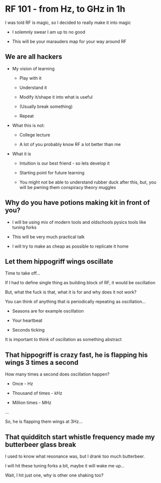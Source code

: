 # RF 101 - from Hz, to GHz in 1h

I was told RF is magic, so I decided to really make it into magic

 * I solemnly swear I am up to no good
 
 * This will be your marauders map for your way around RF

## We are all hackers

 * My vision of learning

    * Play with it

    * Understand it

    * Modify it/shape it into what is useful

    * (Usually break something)

    * Repeat

 * What this is not:

    * College lecture

    * A lot of you probably know RF a lot better than me

 * What it is

    * Intuition is our best friend - so lets develop it

    * Starting point for future learning

    * You might not be able to understand rubber duck after this, but, you will be pwning them conspiracy theory muggles

## Why do you have potions making kit in front of you?

 * I will be using mix of modern tools and oldschools pysics tools like tuning forks

 * This will be very much practical talk

 * I will try to make as cheap as possible to replicate it home

## Let them hippogriff wings oscillate

Time to take off... 

If I had to define single thing as building block of RF, it would be oscillation

But, what the fuck is that, what it is for and why does it not work?

You can think of anything that is periodically repeating as oscillation...

 * Seasons are for example oscillation

 * Your heartbeat

 * Seconds ticking

It is important to think of oscillation as something abstract

## That hippogriff is crazy fast, he is flapping his wings 3 times a second

How many times a second does oscillation happen?

 * Once - Hz

 * Thousand of times - kHz

 * Million times - MHz

...

So, he is flapping them wings at 3Hz...

## That quidditch start whistle frequency made my butterbeer glass break

I used to know what resonance was, but I drank too much butterbeer.

I will hit these tuning forks a bit, maybe it will wake me up... 

Wait, I hit just one, why is other one shaking too?
